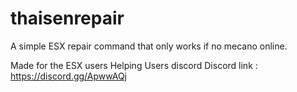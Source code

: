 # thaisenrepair
A simple ESX repair command that only works if no mecano online.

Made for the ESX users Helping Users discord
Discord link : https://discord.gg/ApwwAQj
